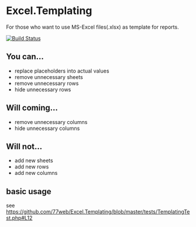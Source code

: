 Excel.Templating
==================

For those who want to use MS-Excel files(.xlsx) as template for reports.

[![Build Status](https://travis-ci.org/77web/Excel.Templating.svg?branch=master)](https://travis-ci.org/77web/Excel.Templating)

You can...
------------

* replace placeholders into actual values
* remove unnecessary sheets
* remove unnecessary rows
* hide unnecessary rows

Will coming...
---------------

* remove unnecessary columns
* hide unnecessary columns

Will not...
--------------

* add new sheets
* add new rows
* add new columns

basic usage
---------------

see https://github.com/77web/Excel.Templating/blob/master/tests/TemplatingTest.php#L12
